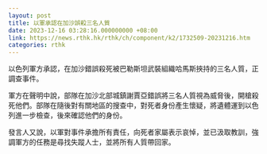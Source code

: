 ```yaml
---
layout: post
title: 以軍承認在加沙誤殺三名人質
date: 2023-12-16 03:28:16.000000000 +08:00
link: https://news.rthk.hk/rthk/ch/component/k2/1732509-20231216.htm
categories: rthk
---
```


以色列軍方承認，在加沙錯誤殺死被巴勒斯坦武裝組織哈馬斯挾持的三名人質，正調查事件。

軍方在聲明中說，部隊在加沙北部城鎮謝賈亞錯誤將三名人質視為威脅後，開槍殺死他們。部隊在隨後對有關地區的搜查中，對死者身份產生懷疑，將遺體運到以色列進一步檢查，後來確認他們的身份。

發言人又說，以軍對事件承擔所有責任，向死者家屬表示哀悼，並已汲取教訓，強調軍方的任務是尋找失蹤人士，並將所有人質帶回家。
